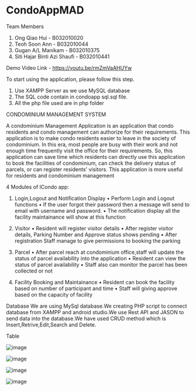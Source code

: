 # CondoAppMAD

Team Members
1. Ong Qiao Hui -  B032010020
2. Teoh Soon Ann -  B032010044
3. Gugan A/L Manikam - B032010375
4. Siti Hajar Binti Azi Shaufi - B032010441

Demo Video Link - https://youtu.be/rmZmVaAHUYw

To start using the application, please follow this step.

1. Use XAMPP Server as we use MySQL database
2. The SQL code contain in condoapp sql.sql file.
3. All the php file used are in php folder

CONDOMINIUM MANAGEMENT SYSTEM

A condominium Management Application is an application that condo residents and condo
management can authorize for their requirements. This application is to make condo residents
easier to leave in the society of condominium. In this era, most people are busy with their work
and not enough time frequently visit the office for their requirements. So, this application can save
time which residents can directly use this application to book the facilities of condominium, can
check the delivery status of parcels, or can register residents' visitors. This application is more
useful for residents and condominium management


4 Modules of ICondo app:
  1) Login,Logout and Notification Display
  •	Perform Login and Logout functions
  •	If the user forgot their password then a message will send to email with username and password.
  •	The notification display all the facility maintainance will show at this function
    
  2) Visitor
    •	Resident will register visitor details
    •	After register visitor details, Parking Number and Approve status shows pending
    •	After registration Staff manage to give permissions to booking the parking
    
  3) Parcel
    •	After parcel reach at condominium office,staff will update the status of parcel availability into the application
    •	Resident can view the status of parcel availability
    •	Staff also can monitor the parcel has been collected or not
    
  4) Facility Booking and Maintainance
    •	Resident can book the facility based on number of participant and time
    •	Staff will giving approve based on the capacity of facility

Database
We are using MySql database.We creating PHP script to connect database from XAMPP and android studio.We use Rest API and JASON to send data into the database.We have used CRUD method which is Insert,Retrive,Edit,Search and Delete.

Table 

![image](https://user-images.githubusercontent.com/101730811/215061782-3446b0d9-cc68-467f-8c1b-abeadfc58a07.png)

![image](https://user-images.githubusercontent.com/101730811/215061514-dd17ab8d-f0a0-4071-ae31-a504f592b0cb.png)

![image](https://user-images.githubusercontent.com/101730811/215061942-c429b64f-8ef8-42dc-98bf-c41458081068.png)

![image](https://user-images.githubusercontent.com/101730811/215062176-5a45e41c-ab51-4b4a-b218-d81f11a795dc.png)



